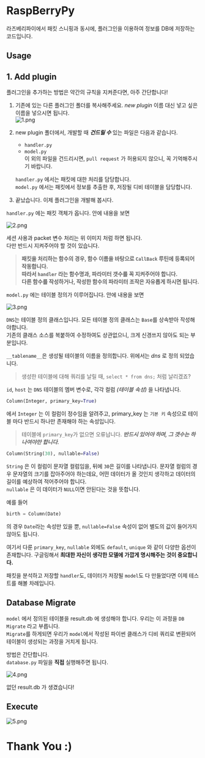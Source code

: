 # RaspBerryPy
라즈베리파이에서 패킷 스니핑과 동시에, 플러그인을 이용하여 정보를 DB에 저장하는 코드입니다.

## Usage  
## 1. Add plugin  
플러그인을 추가하는 방법은 약간의 규칙을 지켜준다면, 아주 간단합니다!  
1. 기존에 있는 다른 플러그인 폴더를 복사해주세요. _new plugin_ 이름 대신 넣고 싶은 이름을 넣으시면 됩니다.  
![1.png](https://raw.githubusercontent.com/WeareJoker/RaspBerryPy/master/images/1.png)  

2. new plugin 폴더에서, 개발할 때 **_건드릴 수_** 있는 파일은 다음과 같습니다.  
	- `handler.py`  
	- `model.py`  
	이 외의 파일을 건드리시면, `pull request` 가 허용되지 않으니, 꼭 기억해주시기 바랍니다.  

	`handler.py` 에서는 패킷에 대한 처리를 담당합니다.  
    `model.py` 에서는 패킷에서 정보를 추출한 후, 저장될 디비 테이블을 담당합니다.  
3. 끝났습니다. 이제 플러그인을 개발해 봅시다.  


`handler.py` 에는 패킷 객체가 옵니다. 안에 내용을 보면  

![2.png](https://raw.githubusercontent.com/WeareJoker/RaspBerryPy/master/images/2.png)  

세션 사용과 packet 변수 처리는 위 이미지 처럼 하면 됩니다.   
다만 반드시 지켜주어야 할 것이 있습니다.  
>**패킷을 처리하는 함수의 경우, 함수 이름을 바탕으로 `CallBack` 루틴에 등록되어 작동합니다.  
따라서 `handler` 라는 함수명과, 파라미터 갯수를 꼭 지켜주어야 합니다.  
다른 함수를 작성하거나, 작성한 함수의 파라미터 조작은 자유롭게 하시면 됩니다.**  


`model.py` 에는 테이블 정의가 이루어집니다. 안에 내용을 보면  

![3.png](https://raw.githubusercontent.com/WeareJoker/RaspBerryPy/master/images/3.png)  

`DNS`는 테이블 정의 클래스입니다. 모든 테이블 정의 클래스는 `Base`를 상속받아 작성해야합니다.  
기존의 클래스 소스를 복붙하여 수정하여도 상관없으니, 크게 신경쓰지 않아도 되는 부분입니다.  

`__tablename__`은 생성될 테이블의 이름을 정의합니다. 위에서는 _dns_ 로 정의 되었습니다.  
> 생성한 테이블에 대해 쿼리를 날릴 때, `select * from dns;` 처럼 날리겠죠?  

`id`, `host` 는 `DNS` 테이블의 멤버 변수로, 각각 컬럼 _(테이블 속성)_ 을 나타냅니다.  
```python
Column(Integer, primary_key=True)
```
에서 `Integer` 는 이 컬럼이 정수임을 알려주고, primary_key 는 `기본 키` 속성으로 테이블 마다 반드시 하나만 존재해야 하는 속성입니다.   
> 테이블에 `primary_key`가 없으면 오류납니다. **_반드시 있어야 하며, 그 갯수는 하나여야만 합니다._**

```python
Column(String(30), nullable=False)
```

`String` 은 이 컬럼이 문자열 컬럼임을, 뒤에 `30`은 길이를 나타냅니다. 문자열 컬럼의 경우 문자열의 크기를 잡아주어야 하는데요, 어떤 데이터가 올 것인지 생각하고 데이터의 길이를 예상하여 적어주어야 합니다.  
`nullable` 은 이 데이터가 `NULL`이면 안된다는 것을 뜻합니다.  

예를 들어   
```python
birth = Column(Date)
```
의 경우 `Date`라는 속성만 있을 뿐, `nullable=False` 속성이 없어 별도의 값이 들어가지 않아도 됩니다.  

여기서 다룬 `primary_key`, `nullable` 외에도 `default`, `unique` 와 같이 다양한 옵션이 존재합니다. 구글링해서 **최대한 자신이 생각한 모델에 가깝게 명시해주는 것이 중요합니다.**


패킷을 분석하고 저장할 `handler`도, 데이터가 저장될 `model`도 다 만들었다면 이제 테스트를 해볼 차례입니다.  

## Database Migrate
`model` 에서 정의된 테이블을 result.db 에 생성해야 합니다. 우리는 이 과정을 `DB Migrate` 라고 부릅니다.  
`Migrate`를 하게되면 우리가 `model`에서 작성된 파이썬 클래스가 디비 쿼리로 변환되어 테이블이 생성되는 과정을 거치게 됩니다.  

방법은 간단합니다.  
`database.py` 파일을 **직접** 실행해주면 됩니다.  

![4.png](https://raw.githubusercontent.com/WeareJoker/RaspBerryPy/master/images/4.png)

없던 result.db 가 생겼습니다!  

## Execute
![5.png](https://raw.githubusercontent.com/WeareJoker/RaspBerryPy/master/images/5.png)


# Thank You :)
